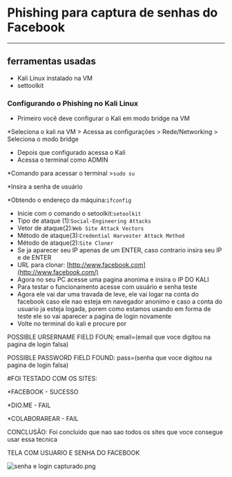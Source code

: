 # Phishing para captura de senhas do Facebook

_________________________________________________________________________________________________

## ferramentas usadas

- Kali Linux instalado na VM
- settoolkit

### Configurando o Phishing no Kali Linux

- Primeiro você deve configurar o Kali em modo bridge na VM

*Seleciona o kali na VM > Acessa as configurações > Rede/Networking > Seleciona o modo bridge

- Depois que configurado acessa o Kali
- Acessa o terminal como ADMIN

*Comando para acessar o terminal >`sudo su` 

*Insira a senha de usuário

*Obtendo o endereço da máquina:`ifconfig`

- Inicie com o comando o setoolkit:`setoolkit`
- Tipo de ataque (1):`Social-Engineering Attacks`
- Vetor de ataque(2):`Web Site Attack Vectors`
- Método de ataque(3):`Credential Harvester Attack Method`
- Método de ataque(2):`Site Cloner`
- Se ja aparecer seu IP apenas de um ENTER, caso contrario insira seu IP e de ENTER
- URL para clonar: [http://www.facebook.com](http://www.facebook.com/)
- Agora no seu PC acesse uma pagina anonima e insira o IP DO KALI
- Para testar o funcionamento acesse com usuário e senha teste
- Agora ele vai dar uma travada de leve, ele vai logar na conta do facebook caso ele nao esteja em navegador anonimo e caso a conta do usuario ja esteja logada, porem como estamos usando em forma de teste ele so vai aparecer a pagina de login novamente
- Volte no terminal do kali e procure por

POSSIBLE URSERNAME FIELD FOUN; email=(email que voce digitou na pagina de login falsa)

POSSIBLE PASSWORD FIELD FOUND: pass=(senha que voce digitou na pagina de login falsa)

#FOI TESTADO COM OS SITES:

*FACEBOOK - SUCESSO

*DIO.ME - FAIL

*COLABORAREAR - FAIL

CONCLUSÃO: Foi concluido que nao sao todos os sites que voce consegue usar essa tecnica

TELA COM USUARIO E SENHA DO FACEBOOK

![senha e login capturado.png](Phishing%20para%20captura%20de%20senhas%20do%20Facebook%20a3caad86dc184f968a03e544a35e7aaa/senha_e_login_capturado.png)
